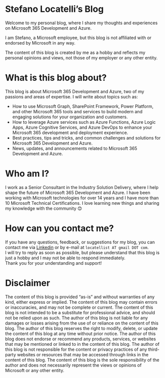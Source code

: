 # Stefano Locatelli’s Blog
Welcome to my personal blog, where I share my thoughts and experiences on Microsoft 365 Development and Azure. 

I am Stefano, a Microsoft employee, but this blog is not affiliated with or endorsed by Microsoft in any way. 

The content of this blog is created by me as a hobby and reflects my personal opinions and views, not those of my employer or any other entity.

# What is this blog about?
This blog is about Microsoft 365 Development and Azure, two of my passions and areas of expertise. I will write about topics such as:
- How to use Microsoft Graph, SharePoint Framework, Power Platform, and other Microsoft 365 tools and services to build modern and engaging solutions for your organization and customers.
- How to leverage Azure services such as Azure Functions, Azure Logic Apps, Azure Cognitive Services, and Azure DevOps to enhance your Microsoft 365 development and deployment experience.
- Best practices, tips and tricks, and common challenges and solutions for Microsoft 365 Development and Azure.
- News, updates, and announcements related to Microsoft 365 Development and Azure.

# Who am I?
I work as a Senior Consultant in the Industry Solution Delivery, where I help shape the future of Microsoft 365 Development and Azure. I have been working with Microsoft technologies for over 14 years and I have more than 10 Microsoft Technical Certifications. 
I love learning new things and sharing my knowledge with the community  😊

# How can you contact me?
If you have any questions, feedback, or suggestions for my blog, you can contact me via [Linkedin](https://www.linkedin.com/in/locatellistefano) or by e-mail at `locatellist AT gmail DOT com`. 
<br>I will try to reply as soon as possible, but please understand that this blog is just a hobby and I may not be able to respond immediately.<br>Thank you for your understanding and support!

# Disclaimer
The content of this blog is provided “as-is” and without warranties of any kind, either express or implied. The content of this blog may contain errors or inaccuracies, and may not be complete or current. The content of this blog is not intended to be a substitute for professional advice, and should not be relied upon as such. The author of this blog is not liable for any damages or losses arising from the use of or reliance on the content of this blog. The author of this blog reserves the right to modify, delete, or update the content of this blog at any time without prior notice. The author of this blog does not endorse or recommend any products, services, or websites that may be mentioned or linked to in the content of this blog. The author of this blog is not responsible for the content or privacy practices of any third-party websites or resources that may be accessed through links in the content of this blog. The content of this blog is the sole responsibility of the author and does not necessarily represent the views or opinions of Microsoft or any other entity.
